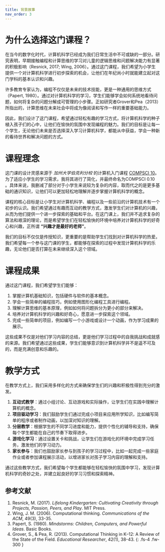 ```yaml
---
title: 背景故事
nav_order: 3
---
```


# 为什么选择这门课程？

在当今的数字化时代，计算机科学已经成为我们日常生活中不可或缺的一部分。研究表明，早期接触编程和计算思维的学习对儿童的逻辑思维和问题解决能力有显著的积极影响（Resnick, 2017; Wing, 2006）。通过这门课程，我们希望为小学生提供一个对计算机科学进行初步探索的机会，让他们在年纪尚小时就能建立起对这门学科的基本认识和兴趣。

许多教育专家认为，编程不仅仅是未来的技术技能，更是一种通用的思维方式（Papert, 1980）。通过对计算机科学的学习，学生们能够学会如何系统地看待问题，如何将复杂的问题分解成可管理的小步骤。正如研究者Grover和Pea（2013）所指出的，计算思维在未来社会中将成为像阅读和写作一样的重要基础能力。

因此，我们设计了这门课程，希望通过轻松有趣的学习方式，将计算机科学的种子植入孩子们的心中，让他们在愉快的氛围中发现编程的魅力。我们的目标是让每一个学生，无论他们未来是否选择深入学习计算机科学，都能从中获益，学会一种新的看待世界和解决问题的方式。

# 课程理念

这门课的设计灵感来源于 *加州大学伯克利分校* 的计算机入门课程 [COMPSCI 10](https://cs10.org/su24/)。为了适应小学生的学习需求，我将其进行了简化，并最终命名为COMPSCI 0.10 。具体来说，我删减了部分对于小学生来说较为复杂的内容，取而代之的是更多基础的通识知识，让他们可以更加轻松地理解并逐步掌握计算机科学的概念。

课程的核心目标是让小学生对计算机科学、编程以及一些前沿的计算机技术有一个初步的认识。我们希望通过有趣而互动的教学方式，激发学生们对计算机的兴趣，从而为他们提供一个进一步探索的基础和平台。在这门课上，我们并不追求复杂的算法和艰深的理论，而是希望学生们在轻松愉快的环境中培养对计算机科学的好奇心和兴趣，正所谓 **“兴趣才是最好的老师”**。

我们的目标不仅仅是传授知识，更重要的是帮助学生们找到对计算机科学的热爱。我们希望每一个参与这门课的学生，都能够在探索的过程中发现计算机科学的乐趣，无论他们是否打算在未来继续深入这个领域。

# 课程成果

通过这门课程，我们希望学生们能够：

1. 掌握计算机基础知识，包括硬件与软件的基本概念。
2. 学会一些简单的编程技巧，例如使用图形化编程工具进行编程。
3. 理解计算思维的基本原理，例如如何将问题拆分为更小的部分来解决。
4. 培养对计算机科学的兴趣和好奇心，愿意进一步探索这个领域。
5. 完成一些简单的项目，例如编写一个小游戏或设计一个动画，作为学习成果的展示。

这些成果不仅是对他们学习内容的总结，更是他们学习过程中的自我挑战和成就感的来源。我们希望通过这些成果，学生们能够意识到计算机科学并不是遥不可及的，而是充满创意和乐趣的。

# 教学方式

在教学方式上，我们采用多样化的方式来确保学生们的兴趣和积极性得到充分的激发。

1. **互动式教学**：通过小组讨论、互动游戏和实际操作，让学生们在实践中理解计算机的概念。
2. **项目驱动学习**：我们鼓励学生们通过完成小项目来应用所学知识，比如编写简单的程序或者制作动画，以加深对知识的理解。
3. **分层教学**：根据学生的不同学习进度和能力，提供个性化的辅导和支持，确保每个学生都能在自己的节奏下取得进步。
4. **游戏化学习**：通过设置关卡和挑战，让学生们在游戏化的环境中完成学习任务，激发他们的学习动力。
5. **家长参与**：我们也鼓励家长参与到孩子的学习过程中，比如一起完成一些家庭作业或者参加课程展示活动，以增进家长对孩子学习内容的理解和支持。

通过这些教学方式，我们希望每个学生都能够在轻松愉快的氛围中学习，发现计算机科学的奇妙之处，并建立起良好的学习习惯和探索精神。

## 参考文献
1. Resnick, M. (2017). *Lifelong Kindergarten: Cultivating Creativity through Projects, Passion, Peers, and Play*. MIT Press.
2. Wing, J. M. (2006). Computational thinking. *Communications of the ACM*, 49(3), 33-35.
3. Papert, S. (1980). *Mindstorms: Children, Computers, and Powerful Ideas*. Basic Books.
4. Grover, S., & Pea, R. (2013). Computational Thinking in K–12: A Review of the State of the Field. *Educational Researcher*, 42(1), 38-43.
{: .fs-4 .fw-300 }
